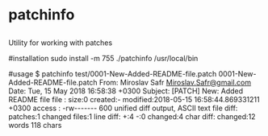 # patchinfo
##
Utility for working with patches

#installation
    sudo install -m 755 ./patchinfo /usr/local/bin

#usage
    $ patchinfo test/0001-New-Added-README-file.patch
    0001-New-Added-README-file.patch
    From: Miroslav Safr <Miroslav.Safr@gmail.com>
    Date: Tue, 15 May 2018 16:58:38 +0300
    Subject: [PATCH] New: Added README file
     file     : size:0 created:- modified:2018-05-15 16:58:44.869331211 +0300
     access   : -rw------- 600 unified diff output, ASCII text
     file diff: patches:1 changed files:1
     line diff: +:4 -:0 changed:4
     char diff: changed:12 words 118 chars


